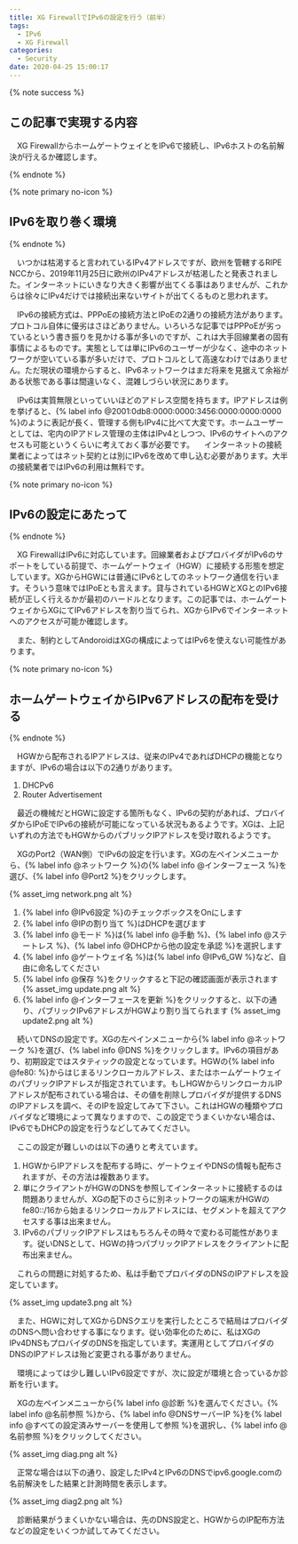 ```yaml
---
title: XG FirewallでIPv6の設定を行う（前半）
tags:
  - IPv6
  - XG Firewall
categories:
  - Security
date: 2020-04-25 15:00:17
---
```



{% note success  %}

## この記事で実現する内容

　XG FirewallからホームゲートウェイとをIPv6で接続し、IPv6ホストの名前解決が行えるか確認します。

{% endnote %}

<!-- more -->

{% note primary no-icon %}

## IPv6を取り巻く環境

{% endnote %}

　いつかは枯渇すると言われているIPv4アドレスですが、欧州を管轄するRIPE NCCから、2019年11月25日に欧州のIPv4アドレスが枯渇したと発表されました。インターネットにいきなり大きく影響が出てくる事はありませんが、これからは徐々にIPv4だけでは接続出来ないサイトが出てくるものと思われます。

　IPv6の接続方式は、PPPoEの接続方法とIPoEの2通りの接続方法があります。プロトコル自体に優劣はさほどありません。いろいろな記事ではPPPoEが劣っているという書き振りを見かける事が多いのですが、これは大手回線業者の固有事情によるものです。実態としては単にIPv6のユーザーが少なく、途中のネットワークが空いている事が多いだけで、プロトコルとして高速なわけではありません。ただ現状の環境からすると、IPv6ネットワークはまだ将来を見据えて余裕がある状態である事は間違いなく、混雑しづらい状況にあります。

　IPv6は実質無限といっていいほどのアドレス空間を持ちます。IPアドレスは例を挙げると、{% label info @2001:0db8:0000:0000:3456:0000:0000:0000 %}のように表記が長く、管理する側もIPv4に比べて大変です。ホームユーザーとしては、宅内のIPアドレス管理の主体はIPv4としつつ、IPv6のサイトへのアクセスも可能というくらいに考えておく事が必要です。
　インターネットの接続業者によってはネット契約とは別にIPv6を改めて申し込む必要があります。大半の接続業者ではIPv6の利用は無料です。

{% note primary no-icon %}

## IPv6の設定にあたって

{% endnote %}

　XG FirewallはIPv6に対応しています。回線業者およびプロバイダがIPv6のサポートをしている前提で、ホームゲートウェイ（HGW）に接続する形態を想定しています。XGからHGWには普通にIPv6としてのネットワーク通信を行います。そういう意味ではIPoEとも言えます。貸与されているHGWとXGとのIPv6接続が正しく行えるかが最初のハードルとなります。この記事では、ホームゲートウェイからXGにてIPv6アドレスを割り当てられ、XGからIPv6でインターネットへのアクセスが可能か確認します。

　また、制約としてAndoroidはXGの構成によってはIPv6を使えない可能性があります。

{% note primary no-icon %}

## ホームゲートウェイからIPv6アドレスの配布を受ける

{% endnote %}

　HGWから配布されるIPアドレスは、従来のIPv4であればDHCPの機能となりますが、IPv6の場合は以下の2通りがあります。

1. DHCPv6
2. Router Advertisement

　最近の機械だとHGWに設定する箇所もなく、IPv6の契約があれば、プロバイダからIPoEでIPv6の接続が可能になっている状況もあるようです。XGは、上記いずれの方法でもHGWからのパブリックIPアドレスを受け取れるようです。

　XGのPort2（WAN側）でIPv6の設定を行います。XGの左ペインメニューから、{% label info @ネットワーク %}の{% label info @インターフェース %}を選び、{% label info @Port2 %}をクリックします。

{% asset_img network.png alt %}

1. {% label info @IPv6設定 %}のチェックボックスをOnにします
2. {% label info @IPの割り当て %}はDHCPを選びます
3. {% label info @モード %}は{% label info @手動 %}、{% label info @ステートレス %}、{% label info @DHCPから他の設定を承認 %}を選択します
4. {% label info @ゲートウェイ名 %}は{% label info @IPv6_GW %}など、自由に命名してください
5. {% label info @保存 %}をクリックすると下記の確認画面が表示されます
 {% asset_img update.png alt %}
6. {% label info @インターフェースを更新 %}をクリックすると、以下の通り、パブリックIPv6アドレスがHGWより割り当てられます
    {% asset_img update2.png alt %}

　続いてDNSの設定です。XGの左ペインメニューから{% label info @ネットワーク %}を選び、{% label info @DNS %}をクリックします。IPv6の項目があり、初期設定ではスタティックの設定となっています。HGWの{% label info @fe80: %}からはじまるリンクローカルアドレス、またはホームゲートウェイのパブリックIPアドレスが指定されています。もしHGWからリンクローカルIPアドレスが配布されている場合は、その値を削除しプロバイダが提供するDNSのIPアドレスを調べ、そのIPを設定してみて下さい。これはHGWの種類やプロバイダなど環境によって異なりますので、この設定でうまくいかない場合は、IPv6でもDHCPの設定を行うなどしてみてください。

　ここの設定が難しいのは以下の通りと考えています。

 1. HGWからIPアドレスを配布する時に、ゲートウェイやDNSの情報も配布されますが、その方法は複数あります。
 2. 単にクライアントがHGWのDNSを参照してインターネットに接続するのは問題ありませんが、XGの配下のさらに別ネットワークの端末がHGWのfe80::/16から始まるリンクローカルアドレスには、セグメントを超えてアクセスする事は出来ません。
 3. IPv6のパブリックIPアドレスはもちろんその時々で変わる可能性があります。従いDNSとして、HGWの持つパブリックIPアドレスをクライアントに配布出来ません。

　これらの問題に対処するため、私は手動でプロバイダのDNSのIPアドレスを設定しています。

 {% asset_img update3.png alt %}

　また、HGWに対してXGからDNSクエリを実行したところで結局はプロバイダのDNSへ問い合わせする事になります。従い効率化のために、私はXGのIPv4DNSもプロバイダのDNSを指定しています。実運用としてプロバイダのDNSのIPアドレスは殆ど変更される事がありません。

　環境によっては少し難しいIPv6設定ですが、次に設定が環境と合っているか診断を行います。

　XGの左ペインメニューから{% label info @診断 %}を選んでください。{% label info @名前参照 %}から、{% label info @DNSサーバーIP %}を{% label info @すべての設定済みサーバーを使用して参照 %}を選択し、{% label info @名前参照 %}をクリックしてください。

 {% asset_img diag.png alt %}

　正常な場合は以下の通り、設定したIPv4とIPv6のDNSでipv6.google.comの名前解決をした結果と計測時間を表示します。

 {% asset_img diag2.png alt %}

　診断結果がうまくいかない場合は、先のDNS設定と、HGWからのIP配布方法などの設定をいくつか試してみてください。

